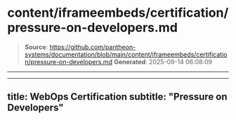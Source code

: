 # content/iframeembeds/certification/pressure-on-developers.md

> **Source**: https://github.com/pantheon-systems/documentation/blob/main/content/iframeembeds/certification/pressure-on-developers.md
> **Generated**: 2025-09-14 06:08:09

---

---
title: WebOps Certification
subtitle: "Pressure on Developers"
---

<Partial file="certification-guide/pressure-on-developers.md" />
